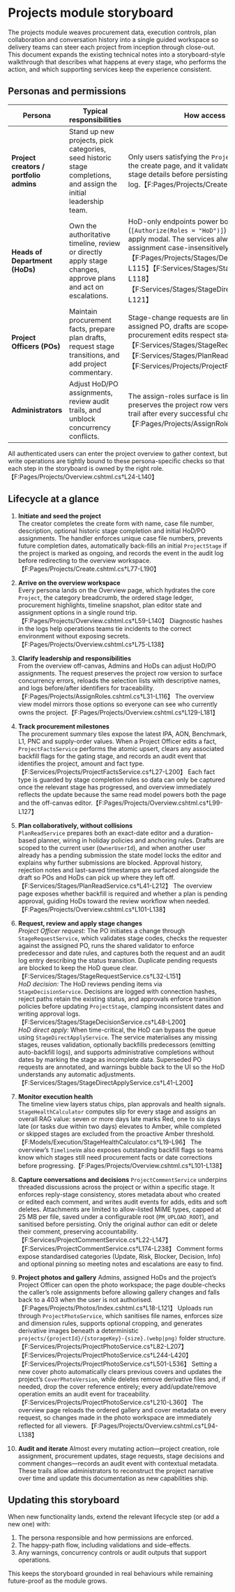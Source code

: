 # Projects module storyboard

The projects module weaves procurement data, execution controls, plan collaboration and conversation history into a single guided workspace so delivery teams can steer each project from inception through close-out. This document expands the existing technical notes into a storyboard-style walkthrough that describes what happens at every stage, who performs the action, and which supporting services keep the experience consistent.

## Personas and permissions

| Persona | Typical responsibilities | How access is enforced |
| --- | --- | --- |
| **Project creators / portfolio admins** | Stand up new projects, pick categories, seed historic stage completions, and assign the initial leadership team. | Only users satisfying the `Project.Create` policy can reach the create page, and it validates category, case file and stage details before persisting to the database and audit log.【F:Pages/Projects/Create.cshtml.cs†L20-L190】 |
| **Heads of Department (HoDs)** | Own the authoritative timeline, review or directly apply stage changes, approve plans and act on escalations. | HoD-only endpoints power both the decision flow (`[Authorize(Roles = "HoD")]`) and the off-canvas direct apply modal. The services always check the stored HoD assignment case-insensitively before applying updates.【F:Pages/Projects/Stages/DecideChange.cshtml.cs†L18-L115】【F:Services/Stages/StageDecisionService.cs†L18-L118】【F:Services/Stages/StageDirectApplyService.cs†L41-L121】 |
| **Project Officers (POs)** | Maintain procurement facts, prepare plan drafts, request stage transitions, and add project commentary. | Stage-change requests are limited to the project’s assigned PO, drafts are scoped to the logged-in user, and procurement edits respect stage completion gates.【F:Services/Stages/StageRequestService.cs†L32-L152】【F:Services/Stages/PlanReadService.cs†L41-L212】【F:Services/Projects/ProjectFactsService.cs†L27-L200】 |
| **Administrators** | Adjust HoD/PO assignments, review audit trails, and unblock concurrency conflicts. | The assign-roles surface is limited to Admins and HoDs, preserves the project row version, and writes to the audit trail after every successful change.【F:Pages/Projects/AssignRoles.cshtml.cs†L16-L116】 |

All authenticated users can enter the project overview to gather context, but write operations are tightly bound to these persona-specific checks so that each step in the storyboard is owned by the right role.【F:Pages/Projects/Overview.cshtml.cs†L24-L140】

## Lifecycle at a glance

1. **Initiate and seed the project**  
   The creator completes the create form with name, case file number, description, optional historic stage completion and initial HoD/PO assignments. The handler enforces unique case file numbers, prevents future completion dates, automatically back-fills an initial `ProjectStage` if the project is marked as ongoing, and records the event in the audit log before redirecting to the overview workspace.【F:Pages/Projects/Create.cshtml.cs†L77-L190】

2. **Arrive on the overview workspace**  
   Every persona lands on the Overview page, which hydrates the core `Project`, the category breadcrumb, the ordered stage ledger, procurement highlights, timeline snapshot, plan editor state and assignment options in a single round trip.【F:Pages/Projects/Overview.cshtml.cs†L59-L140】  Diagnostic hashes in the logs help operations teams tie incidents to the correct environment without exposing secrets.【F:Pages/Projects/Overview.cshtml.cs†L75-L138】

3. **Clarify leadership and responsibilities**  
   From the overview off-canvas, Admins and HoDs can adjust HoD/PO assignments. The request preserves the project row version to surface concurrency errors, reloads the selection lists with descriptive names, and logs before/after identifiers for traceability.【F:Pages/Projects/AssignRoles.cshtml.cs†L31-L116】  The overview view model mirrors those options so everyone can see who currently owns the project.【F:Pages/Projects/Overview.cshtml.cs†L129-L181】

4. **Track procurement milestones**  
   The procurement summary tiles expose the latest IPA, AON, Benchmark, L1, PNC and supply-order values. When a Project Officer edits a fact, `ProjectFactsService` performs the atomic upsert, clears any associated backfill flags for the gating stage, and records an audit event that identifies the project, amount and fact type.【F:Services/Projects/ProjectFactsService.cs†L27-L200】  Each fact type is guarded by stage completion rules so data can only be captured once the relevant stage has progressed, and overview immediately reflects the update because the same read model powers both the page and the off-canvas editor.【F:Pages/Projects/Overview.cshtml.cs†L99-L127】

5. **Plan collaboratively, without collisions**  
   `PlanReadService` prepares both an exact-date editor and a duration-based planner, wiring in holiday policies and anchoring rules. Drafts are scoped to the current user (`OwnerUserId`), and when another user already has a pending submission the state model locks the editor and explains why further submissions are blocked. Approval history, rejection notes and last-saved timestamps are surfaced alongside the draft so POs and HoDs can pick up where they left off.【F:Services/Stages/PlanReadService.cs†L41-L212】  The overview page exposes whether backfill is required and whether a plan is pending approval, guiding HoDs toward the review workflow when needed.【F:Pages/Projects/Overview.cshtml.cs†L101-L138】

6. **Request, review and apply stage changes**  
   *Project Officer request:* The PO initiates a change through `StageRequestService`, which validates stage codes, checks the requester against the assigned PO, runs the shared validator to enforce predecessor and date rules, and captures both the request and an audit log entry describing the status transition. Duplicate pending requests are blocked to keep the HoD queue clear.【F:Services/Stages/StageRequestService.cs†L32-L151】  
   *HoD decision:* The HoD reviews pending items via `StageDecisionService`. Decisions are logged with connection hashes, reject paths retain the existing status, and approvals enforce transition policies before updating `ProjectStage`, clamping inconsistent dates and writing approval logs.【F:Services/Stages/StageDecisionService.cs†L48-L200】  
   *HoD direct apply:* When time-critical, the HoD can bypass the queue using `StageDirectApplyService`. The service materialises any missing stages, reuses validation, optionally backfills predecessors (emitting auto-backfill logs), and supports administrative completions without dates by marking the stage as incomplete data. Superseded PO requests are annotated, and warnings bubble back to the UI so the HoD understands any automatic adjustments.【F:Services/Stages/StageDirectApplyService.cs†L41-L200】

7. **Monitor execution health**  
   The timeline view layers status chips, plan approvals and health signals. `StageHealthCalculator` computes slip for every stage and assigns an overall RAG value: seven or more days late marks Red, one to six days late (or tasks due within two days) elevates to Amber, while completed or skipped stages are excluded from the proactive Amber threshold.【F:Models/Execution/StageHealthCalculator.cs†L19-L96】  The overview’s `TimelineVm` also exposes outstanding backfill flags so teams know which stages still need procurement facts or date corrections before progressing.【F:Pages/Projects/Overview.cshtml.cs†L101-L138】

8. **Capture conversations and decisions**
   `ProjectCommentService` underpins threaded discussions across the project or within a specific stage. It enforces reply-stage consistency, stores metadata about who created or edited each comment, and writes audit events for adds, edits and soft deletes. Attachments are limited to allow-listed MIME types, capped at 25 MB per file, saved under a configurable root (`PM_UPLOAD_ROOT`), and sanitised before persisting. Only the original author can edit or delete their comment, preserving accountability.【F:Services/ProjectCommentService.cs†L22-L147】【F:Services/ProjectCommentService.cs†L174-L238】  Comment forms expose standardised categories (Update, Risk, Blocker, Decision, Info) and optional pinning so meeting notes and escalations are easy to find.

9. **Project photos and gallery**
   Admins, assigned HoDs and the project’s Project Officer can open the photo workspace; the page double-checks the caller’s role assignments before allowing gallery changes and falls back to a 403 when the user is not authorised.【F:Pages/Projects/Photos/Index.cshtml.cs†L18-L121】  Uploads run through `ProjectPhotoService`, which sanitises file names, enforces size and dimension rules, supports optional cropping, and generates derivative images beneath a deterministic `projects/{projectId}/{storageKey}-{size}.(webp|png)` folder structure.【F:Services/Projects/ProjectPhotoService.cs†L82-L207】【F:Services/Projects/ProjectPhotoService.cs†L244-L420】【F:Services/Projects/ProjectPhotoService.cs†L501-L536】  Setting a new cover photo automatically clears previous covers and updates the project’s `CoverPhotoVersion`, while deletes remove derivative files and, if needed, drop the cover reference entirely; every add/update/remove operation emits an audit event for traceability.【F:Services/Projects/ProjectPhotoService.cs†L210-L360】  The overview page reloads the ordered gallery and cover metadata on every request, so changes made in the photo workspace are immediately reflected for all viewers.【F:Pages/Projects/Overview.cshtml.cs†L94-L138】

10. **Audit and iterate**
   Almost every mutating action—project creation, role assignment, procurement updates, stage requests, stage decisions and comment changes—records an audit event with contextual metadata. These trails allow administrators to reconstruct the project narrative over time and update this documentation as new capabilities ship.

## Updating this storyboard

When new functionality lands, extend the relevant lifecycle step (or add a new one) with:

1. The persona responsible and how permissions are enforced.
2. The happy-path flow, including validations and side-effects.
3. Any warnings, concurrency controls or audit outputs that support operations.

This keeps the storyboard grounded in real behaviours while remaining future-proof as the module grows.
